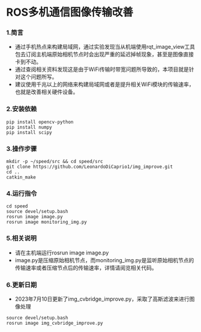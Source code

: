 # ROS多机通信图像传输改善
### 1.简言
- 通过手机热点来构建局域网，通过实验发现当从机端使用rqt_image_view工具包去订阅主机端原始相机节点时会出现严重的延迟掉帧现象，甚至是图像直接卡到不动。
- 通过查阅相关资料发现这是由于WiFi传输时带宽问题所导致的，本项目就是针对这个问题所写。
- 建议使用千兆以上的网络来构建局域网或者是提升相关WiFi模块的传输速率，也就是改善相关硬件设备。
### 2.安装依赖
```
pip install opencv-python
pip install numpy
pip install scipy
```
### 3.操作步骤
```
mkdir -p ~/speed/src && cd speed/src
git clone https://github.com/LeonardoDiCaprio1/img_improve.git
cd ..
catkin_make
```
### 4.运行指令
```
cd speed 
source devel/setup.bash
rosrun image image.py
rosrun image monitoring_img.py
```
### 5.相关说明
- 请在主机端运行rosrun image image.py
- image.py是压缩原始相机节点，而monitoring_img.py是监听原始相机节点的传输速率或者压缩节点后的传输速率，详情请阅览相关代码。
### 6.更新日期
- 2023年7月10日更新了img_cvbridge_improve.py，采取了高斯滤波来进行图像处理
```
source devel/setup.bash
rosrun image img_cvbridge_improve.py
```
